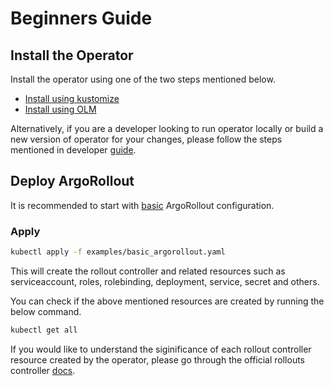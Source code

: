 # Beginners Guide

## Install the Operator

Install the operator using one of the two steps mentioned below.

- [Install using kustomize](../install/kustomize.md)
- [Install using OLM](../install/olm.md)

Alternatively, if you are a developer looking to run operator locally or build a new version of operator for your changes, please follow the steps mentioned in developer [guide](../developer-guide/development.md).

## Deploy ArgoRollout

It is recommended to start with [basic](../crd_reference.md/#basic-argorollout-example) ArgoRollout configuration. 

### Apply 

```bash
kubectl apply -f examples/basic_argorollout.yaml
```

This will create the rollout controller and related resources such as serviceaccount, roles, rolebinding, deployment, service, secret and others.

You can check if the above mentioned resources are created by running the below command.

```bash
kubectl get all
```

If you would like to understand the siginificance of each rollout controller resource created by the operator, please go through the official rollouts controller [docs](https://argo-rollouts.readthedocs.io/en/stable/).

